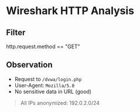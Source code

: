 # Wireshark HTTP Analysis
## Filter
http.request.method == "GET"
## Observation
- Request to `/dvwa/login.php`
- User-Agent: `Mozilla/5.0`
- No sensitive data in URL (good)
> All IPs anonymized: 192.0.2.0/24
